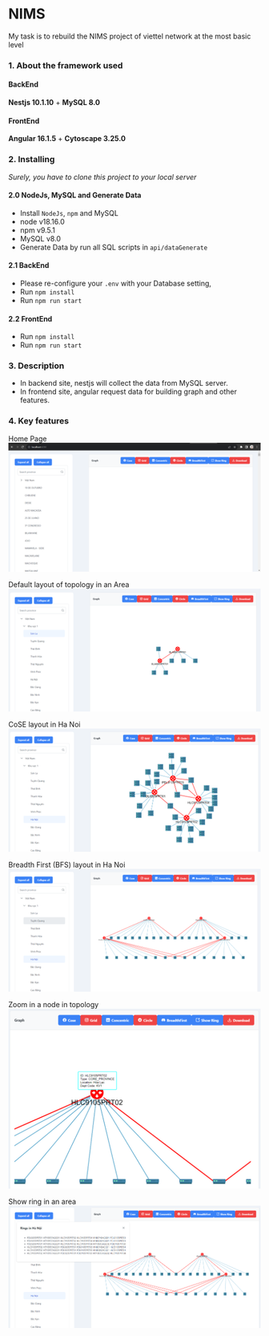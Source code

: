 # NIMS
 My task is to rebuild the NIMS project of viettel network at the most basic level

### 1. About the framework used 

#### BackEnd 
**Nestjs 10.1.10** + **MySQL 8.0**

#### FrontEnd
**Angular 16.1.5** + **Cytoscape 3.25.0**

### 2. Installing
*Surely, you have to clone this project to your local server*

#### 2.0 NodeJs, MySQL and Generate Data 
- Install `NodeJs`, `npm` and MySQL
- node v18.16.0
- npm v9.5.1
- MySQL v8.0
- Generate Data by run all SQL scripts in `api/dataGenerate`

#### 2.1 BackEnd 
- Please re-configure your `.env` with your Database setting,  
- Run `npm install` 
- Run `npm run start`

#### 2.2 FrontEnd
- Run `npm install`
- Run `npm run start`

### 3. Description

- In backend site, nestjs will collect the data from MySQL server.
- In frontend site, angular request data for building graph and other features.

### 4. Key features

Home Page
![Initial Page](img/home_page.png "Initial Page")

Default layout of topology in an Area
![Default Layout](img/default_layout.png "Default Layout") 

CoSE layout in Ha Noi
![CoSE Layout](img/cose_layout.png "CoSE Layout")

Breadth First (BFS) layout in Ha Noi
![Breadth First Layout](img/breadth_first_layout.png "Breadth First Layout")

Zoom in a node in topology 
![Zoom in](img/zoom_in.png "Zoom in")

Show ring in an area
![Ring](img/show_ring_in_area.png "Show ring")